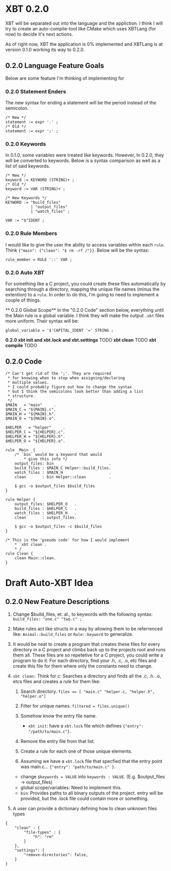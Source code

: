 # XBT 0.2.0
XBT will be separated out into the language and the appliction. I think I will try to create an auto-compile-tool like CMake which uses XBTLang (for now) to decide it's next actions.

As of right now, XBT the application is 0% implemented and XBTLang is at version 0.1.0 working its way to 0.2.0.

## 0.2.0 Language Feature Goals
Below are some feature I'm thinking of implementing for 
### 0.2.0 Statement Enders
The new syntax for ending a statement will be the period instead of
the semicolon.
```enbf
/* New */
statement := expr '.' ;
/* Old */
statement := expr ';' ;
```
### 0.2.0 Keywords
In 0.1.0, some variables were treated like keywords. However, In 
0.2.0, they will be converted to keywords. Below is a syntax comparison as well as a list of said keywords.

```ebnf
/* New */
keyword := KEYWORD (STRING)+ ;
/* Old */
keyword := VAR (STRING)+ ;

/* New Keywords */
KEYWORD := "build_files"
           | "output_files"
           | "watch_files" ;

VAR := "$"IDENT ;
```

### 0.2.0 Rule Members
I would like to give the user the ability to access variables within each `rule`. Think `{"main": {"clean": "$ rm -rf /"}}`.
Below will be the syntax:
```ebnf
rule_member = RULE '::' VAR ;
```


### 0.2.0 Auto XBT
For something like a C project, you could create these files
automatically by searching through a directory, mapping the
unique file names (minus the extention) to a `rule`. In order
to do this, I'm going to need to implement a couple of things.

** 0.2.0 Global Scope**
In the "0.2.0 Code" section below, everything until the Main
rule is a global variable. I think they will make the output
`.xbt` files more uniform. Their syntax will be:
```ebnf
global_variable = '$'CAPITAL_IDENT '=' STRING ;
```

**0.2.0 xbt init and xbt.lock and xbt.settings**
TODO
**xbt clean**
TODO
**xbt compile**
TODO

## 0.2.0 Code
```
/* Can't get rid of the ';'. They are required
 * for knowing when to stop when assigning/declaring 
 * multiple values.
 * I could probably figure out how to change the syntax
 * but I think the semicolons look better than adding a list
 * structure.
 */
$MAIN   = "main"     .
$MAIN_C = "${MAIN}.c".
$MAIN_H = "${MAIN}.h".
$MAIN_O = "${MAIN}.o".

$HELPER   = "helper"     .
$HELPER_C = "${HELPER}.c".
$HELPER_H = "${HELPER}.h".
$HELPER_O = "${HELPER}.o".

rule  Main  {
    /* `bin` would be a keyword that would 
        * give this info */
    output_files: bin                        .
    build_files : $MAIN_C Helper::build_files.
    watch_files : $MAIN_H                    .
    clean       : bin Helper::clean          .

    $ gcc -o $output_files $build_files
}

rule Helper {
    output_files: $HELPER_O   .
    build_files : $HELPER_C   .
    watch_files : $HELPER_H   .
    clean       : output_files.

    $ gcc -o $output_files -c $build_files
}

/* This is the 'pseudo code' for how I would implement
    * `xbt clean`.
    * /
rule Clean {
    clean Main::clean.
}
```

# Draft Auto-XBT Idea
## 0.2.0 New Feature Descriptions
1. Change $build_files, et. al., to keywords with the following
   syntax: `build_files: "one.c" "two.c" ;`
2. Make rules act like structs in a way by allowing them to be
   referrenced like: `Animal::build_files` or `Rule::keyword` to
   generalize.
3. It would be neat to create a program that creates these files
   for every directory in a C project and climbs back up to the
   projects root and runs them all. These files are so repetetive for a C project, you could write a program to do it. For each directory, find your .h, .c, .o, etc files and
   create this file for them where only the constants need to change.
4. `xbt clean:` Think for c: Searches a directory and finds all
    the .c, .h. .o, etcs files and creates a rule for them like:

    1. Search directory.  `files == [ "main.c" "helper.c, "helper.h", "helper.o"]`
    2. Filter for unique names.  `filtered = files.unique()`

    3. Somehow know the entry file name. 
        - `xbt init`: have a `xbt.lock` file which defines `{"entry": "/path/to/main.c"}`.

    4. Remove the entry file from that list.

    5. Create a rule for each one of those unique
          elements.

    6.  Assuming we have a `xbt.lock` file that specfied that the entry point was main.c... `{"entry": "path/to/main.c" }`.
    - change `$keywords = VALUE` into `keywords : VALUE`. (E.g. $output_files -> output_files)
    - global scope/variables: Need to implement this.
    - `bin`: Provides paths to all binary outputs of the project.
             entry will be provided, but the  .lock file could
             contain more or something.
5. A user can provide a dictionary defining how to clean unknown
files types
```
{
    "clean" : { 
        "file-types" : {
            "h": "rm"
        }
    },
    "settings": {
        "remove-directories": false,
    }
}
```